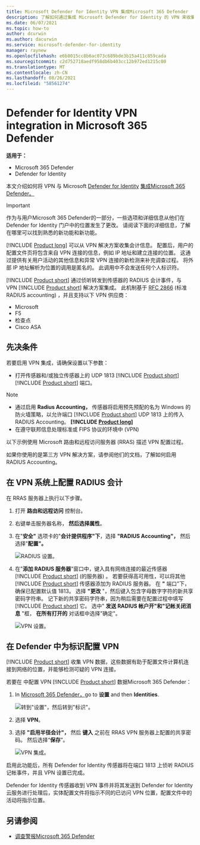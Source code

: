 ```yaml
---
title: Microsoft Defender for Identity VPN 集成Microsoft 365 Defender
description: 了解如何通过集成 Microsoft Defender for Identity 的 VPN 来收集会计Microsoft 365 Defender
ms.date: 06/07/2021
ms.topic: how-to
author: dcurwin
ms.author: dacurwin
ms.service: microsoft-defender-for-identity
manager: raynew
ms.openlocfilehash: e6b8015cc8b6ac073c689bde3b15a411c859cada
ms.sourcegitcommit: c2d752718aedf958db6b403cc12b972ed1215c00
ms.translationtype: MT
ms.contentlocale: zh-CN
ms.lasthandoff: 08/26/2021
ms.locfileid: "58561274"
---
```

# <a name="defender-for-identity-vpn-integration-in-microsoft-365-defender"></a>Defender for Identity VPN integration in Microsoft 365 Defender

**适用于：**

- Microsoft 365 Defender
- Defender for Identity

本文介绍如何将 VPN 与 Microsoft [Defender for Identity](/defender-for-identity) [集成Microsoft 365 Defender。](/microsoft-365/security/defender/overview-security-center)

>[!IMPORTANT]
>作为与用户Microsoft 365 Defender的一部分，一些选项和详细信息从他们在 Defender for Identity 门户中的位置发生了更改。 请阅读下面的详细信息，了解在哪里可以找到熟悉的新功能和新功能。

[!INCLUDE [Product long](includes/product-long.md)] 可以从 VPN 解决方案收集会计信息。 配置后，用户的配置文件页将包含来自 VPN 连接的信息，例如 IP 地址和建立连接的位置。 这通过提供有关用户活动的其他信息和异常 VPN 连接的新检测来补充调查过程。 将外部 IP 地址解析为位置的调用是匿名的。 此调用中不会发送任何个人标识符。

[!INCLUDE [Product short](includes/product-short.md)] 通过侦听转发到传感器的 RADIUS 会计事件，与 VPN [!INCLUDE [Product short](includes/product-short.md)] 解决方案集成。 此机制基于 [RFC 2866](https://tools.ietf.org/html/rfc2866) (标准 RADIUS accounting) ，并且支持以下 VPN 供应商：

- Microsoft
- F5
- 检查点
- Cisco ASA

## <a name="prerequisites"></a>先决条件

若要启用 VPN 集成，请确保设置以下参数：

- 打开传感器和/或独立传感器上的 UDP 1813 [!INCLUDE [Product short](includes/product-short.md)] [!INCLUDE [Product short](includes/product-short.md)] 端口。

> [!NOTE]
>
> - 通过启用 **Radius Accounting，** 传感器将启用预先预配的名为 Windows 的防火墙策略，以允许端口 [!INCLUDE [Product short](includes/product-short.md)] UDP 1813 上的传入 RADIUS Accounting。 **[!INCLUDE [Product long](includes/product-long.md)]**
> - 在遵守联邦信息处理标准或 FIPS 协议的环境中 (VPN) 

以下示例使用 Microsoft 路由和远程访问服务器 (RRAS) 描述 VPN 配置过程。

如果你使用的是第三方 VPN 解决方案，请参阅他们的文档，了解如何启用 RADIUS Accounting。

## <a name="configure-radius-accounting-on-the-vpn-system"></a>在 VPN 系统上配置 RADIUS 会计

在 RRAS 服务器上执行以下步骤。

1. 打开 **路由和远程访问** 控制台。
1. 右键单击服务器名称， **然后选择属性**。
1. 在"**安全"** 选项卡的"**会计提供程序"下**，选择 **"RADIUS Accounting"，** 然后选择"**配置"。**

    ![RADIUS 设置。](../../media/defender-identity/radius-setup.png)

1. 在"**添加 RADIUS 服务器**"窗口中，键入具有网络连接的最近传感器 [!INCLUDE [Product short](includes/product-short.md)] (的服务器) 。 若要获得高可用性，可以将其他 [!INCLUDE [Product short](includes/product-short.md)] 传感器添加为 RADIUS 服务器。 在 **"** 端口"下，确保已配置默认值 1813。 选择 **"更改** "，然后键入包含字母数字字符的新共享密码字符串。 记下新的共享密码字符串，因为稍后需要在配置过程中填写 [!INCLUDE [Product short](includes/product-short.md)] 它。 选中" **发送 RADIUS 帐户开"和"记帐关闭消息** "框， **在所有打开的** 对话框中选择"确定"。

    ![VPN 设置。](../../media/defender-identity/vpn-set-accounting.png)

## <a name="configure-vpn-in-defender-for-identity"></a>在 Defender 中为标识配置 VPN

[!INCLUDE [Product short](includes/product-short.md)] 收集 VPN 数据，这些数据有助于配置文件计算机连接到网络的位置，并能够检测可疑的 VPN 连接。

若要在 中配置 VPN [!INCLUDE [Product short](includes/product-short.md)] 数据Microsoft 365 Defender：

1. In [Microsoft 365 Defender，](https://security.microsoft.com/)go to **设置** and then **Identities**.

    ![转到"设置"，然后转到"标识"。](../../media/defender-identity/settings-identities.png)

1. 选择 **VPN**。
1. 选择 **"启用半径会计"，** 然后 **键入** 之前在 RRAS VPN 服务器上配置的共享密码。 然后选择“**保存**”。

    ![VPN 集成。](../../media/defender-identity/vpn-integration.png)

启用此功能后，所有 Defender for Identity 传感器将在端口 1813 上侦听 RADIUS 记帐事件，并且 VPN 设置已完成。

Defender for Identity 传感器收到 VPN 事件并将其发送到 Defender for Identity 云服务进行处理后，实体配置文件将指示不同的已访问 VPN 位置，配置文件中的活动将指示位置。

## <a name="see-also"></a>另请参阅

- [调查警报Microsoft 365 Defender](../defender/investigate-alerts.md)

